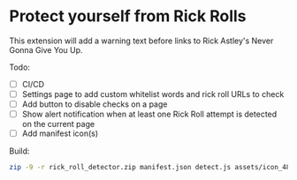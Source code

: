 # Protect yourself from Rick Rolls

This extension will add a warning text before links to Rick Astley's Never Gonna Give You Up.

Todo:
- [ ] CI/CD
- [ ] Settings page to add custom whitelist words and rick roll URLs to check
- [ ] Add button to disable checks on a page
- [ ] Show alert notification when at least one Rick Roll attempt is detected on the current page
- [ ] Add manifest icon(s)

Build:
```bash
zip -9 -r rick_roll_detector.zip manifest.json detect.js assets/icon_48x48.jpg
```